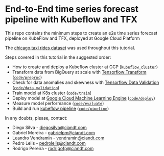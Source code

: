 # End-to-End time series forecast pipeline with Kubeflow and TFX

This repo contains the minimum steps to create an e2e time series forecast pipeline on KubeFlow and TFX, deployed at Google Cloud Platform

The [chicago taxi rides dataset](https://digital.cityofchicago.org/index.php/chicago-taxi-data-released/) was used throughout this tutorial.

Steps covered in this tutorial in the suggested order:

*  How to create and deploy a Kubeflow cluster at GCP ([`kubeflow_cluster`](https://github.com/ciandt-d1/chicago-taxi-forecast/tree/master/kubeflow_cluster))
* Transform data from BigQuery at scale with [Tensorflow Transform](https://www.tensorflow.org/tfx/transform/get_started) ([`code/preproc`](https://github.com/ciandt-d1/chicago-taxi-forecast/tree/master/code/data_validation))
* Check for data anomalies and skewness with [Tensorflow Data Validation](https://www.tensorflow.org/tfx/data_validation/get_started) ([`code/data_validation`](https://github.com/ciandt-d1/chicago-taxi-forecast/tree/master/code/data_validation))
* Train model at K8s cluster ([`code/train`](https://github.com/ciandt-d1/chicago-taxi-forecast/tree/master/code/train))
* Deploy model at [Google Cloud Machine Learning Engine](https://cloud.google.com/ml-engine/)  ([`code/deploy`](https://github.com/ciandt-d1/chicago-taxi-forecast/tree/master/code/deploy))
* Measure model performance ([`code/evaluate`](https://github.com/ciandt-d1/chicago-taxi-forecast/tree/master/code/evaluate))
* Build and run [kubeflow pipeline](https://www.kubeflow.org/docs/pipelines/overview/pipelines-overview/) ([`code/pipeline`](https://github.com/ciandt-d1/chicago-taxi-forecast/tree/master/code/pipeline))

In any doubts, please, contact:

* Diego Silva - diegosilva@ciandt.com
* Gabriel Moreira - gabrielpm@ciandt.com
* Leandro Vendramin - vendramin@ciandt.com
* Pedro Lelis - pedrolelis@ciandt.com
* Rodrigo Pereira - rodrigofp@ciandt.com